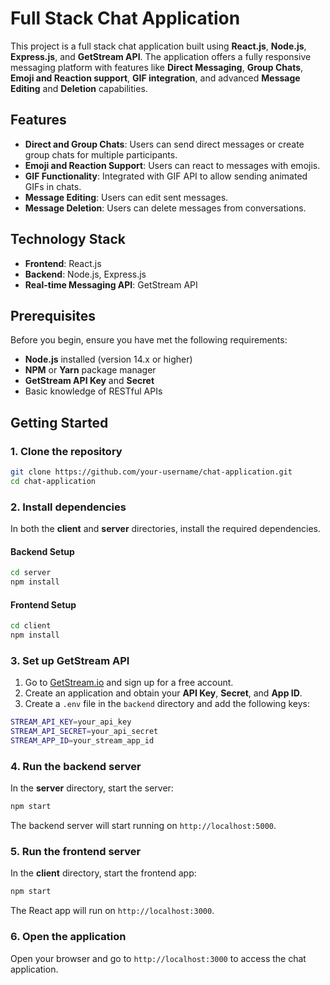 # Full Stack Chat Application

This project is a full stack chat application built using **React.js**, **Node.js**, **Express.js**, and **GetStream API**. The application offers a fully responsive messaging platform with features like **Direct Messaging**, **Group Chats**, **Emoji and Reaction support**, **GIF integration**, and advanced **Message Editing** and **Deletion** capabilities.

## Features

- **Direct and Group Chats**: Users can send direct messages or create group chats for multiple participants.
- **Emoji and Reaction Support**: Users can react to messages with emojis.
- **GIF Functionality**: Integrated with GIF API to allow sending animated GIFs in chats.
- **Message Editing**: Users can edit sent messages.
- **Message Deletion**: Users can delete messages from conversations.

## Technology Stack

- **Frontend**: React.js
- **Backend**: Node.js, Express.js
- **Real-time Messaging API**: GetStream API

## Prerequisites

Before you begin, ensure you have met the following requirements:

- **Node.js** installed (version 14.x or higher)
- **NPM** or **Yarn** package manager
- **GetStream API Key** and **Secret**
- Basic knowledge of RESTful APIs

## Getting Started

### 1. Clone the repository

```bash
git clone https://github.com/your-username/chat-application.git
cd chat-application
```

### 2. Install dependencies

In both the **client** and **server** directories, install the required dependencies.

#### Backend Setup

```bash
cd server
npm install
```

#### Frontend Setup

```bash
cd client
npm install
```

### 3. Set up GetStream API

1. Go to [GetStream.io](https://getstream.io/) and sign up for a free account.
2. Create an application and obtain your **API Key**, **Secret**, and **App ID**.
3. Create a `.env` file in the `backend` directory and add the following keys:

```bash
STREAM_API_KEY=your_api_key
STREAM_API_SECRET=your_api_secret
STREAM_APP_ID=your_stream_app_id
```

### 4. Run the backend server

In the **server** directory, start the server:

```bash
npm start
```

The backend server will start running on `http://localhost:5000`.

### 5. Run the frontend server

In the **client** directory, start the frontend app:

```bash
npm start
```

The React app will run on `http://localhost:3000`.

### 6. Open the application

Open your browser and go to `http://localhost:3000` to access the chat application.


